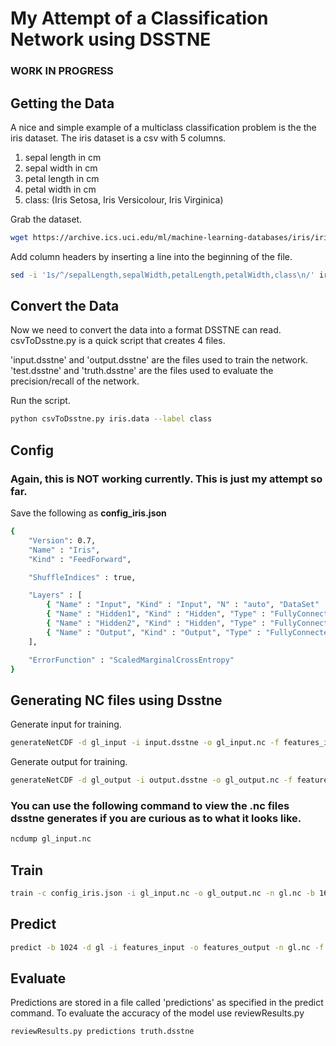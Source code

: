# My Attempt of a Classification Network using DSSTNE
### WORK IN PROGRESS

## Getting the Data
A nice and simple example of a multiclass classification problem is the the iris dataset. The iris dataset is a csv with 5 columns.

1. sepal length in cm
2. sepal width in cm
3. petal length in cm
4. petal width in cm
5. class: (Iris Setosa, Iris Versicolour, Iris Virginica)

Grab the dataset.

```bash
wget https://archive.ics.uci.edu/ml/machine-learning-databases/iris/iris.data
```

Add column headers by inserting a line into the beginning of the file.

```bash
sed -i '1s/^/sepalLength,sepalWidth,petalLength,petalWidth,class\n/' iris.data
```

## Convert the Data
Now we need to convert the data into a format DSSTNE can read. csvToDsstne.py is a quick script that creates 4 files.

'input.dsstne' and 'output.dsstne' are the files used to train the network.
'test.dsstne' and 'truth.dsstne' are the files used to evaluate the precision/recall of the network.

Run the script.

```bash
python csvToDsstne.py iris.data --label class
```

## Config 
### Again, this is NOT working currently. This is just my attempt so far.
Save the following as **config_iris.json**

```bash
{
    "Version": 0.7,
    "Name" : "Iris",
    "Kind" : "FeedForward",

    "ShuffleIndices" : true,

    "Layers" : [
        { "Name" : "Input", "Kind" : "Input", "N" : "auto", "DataSet" : "gl_input", "Sparse" : true },
        { "Name" : "Hidden1", "Kind" : "Hidden", "Type" : "FullyConnected", "N" : 4, "Activation" : "Sigmoid", "Sparse" : false },
        { "Name" : "Hidden2", "Kind" : "Hidden", "Type" : "FullyConnected", "N" : 3, "Activation" : "Sigmoid", "Sparse" : false },
        { "Name" : "Output", "Kind" : "Output", "Type" : "FullyConnected", "DataSet" : "gl_output", "N" : "auto", "Activation" : "Sigmoid", "Sparse" : true }
    ],

    "ErrorFunction" : "ScaledMarginalCrossEntropy"
}
```

## Generating NC files using Dsstne

Generate input for training.

```bash
generateNetCDF -d gl_input -i input.dsstne -o gl_input.nc -f features_input -s samples_input -c -t analog
```

Generate output for training.

```bash
generateNetCDF -d gl_output -i output.dsstne -o gl_output.nc -f features_output -s samples_input -c -t analog
```

### You can use the following command to view the .nc files dsstne generates if you are curious as to what it looks like.
```bash
ncdump gl_input.nc
```

## Train

```bash
train -c config_iris.json -i gl_input.nc -o gl_output.nc -n gl.nc -b 16 -e 100
```

## Predict

```bash
predict -b 1024 -d gl -i features_input -o features_output -n gl.nc -f test.dsstne -s predictions -r test.dsstne
```

## Evaluate

Predictions are stored in a file called 'predictions' as specified in the predict command. To evaluate the accuracy of the model use reviewResults.py

```bash
reviewResults.py predictions truth.dsstne
```
